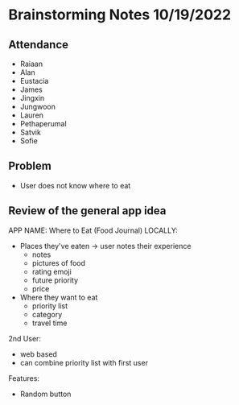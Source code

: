# Brainstorming Notes 10/19/2022
## Attendance
- Raiaan
- Alan
- Eustacia
- James
- Jingxin
- Jungwoon
- Lauren
- Pethaperumal
- Satvik
- Sofie


## Problem
- User does not know where to eat

## Review of the general app idea
APP NAME: Where to Eat (Food Journal)
LOCALLY:
- Places they've eaten -> user notes their experience
    - notes
    - pictures of food
    - rating emoji
    - future priority
    - price
- Where they want to eat
    - priority list
    - category
    - travel time
    
2nd User:
- web based
- can combine priority list with first user

Features:
- Random button
